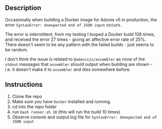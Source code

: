 ## Description
Occasionally when building a Docker image for Adonis v5 in production, the error `SyntaxError: Unexpected end of JSON input` occurs. 

The error is intermittent, from my testing I looped a Docker build 108 times, and received the error 27 times - giving an affective error rate of 25%. There doesn't seem to be any pattern with the failed builds - just seems to be random. 

I don't think the issue is related to `@adonisjs/assembler` as none of the `stdout` messages that `assembler` should output when building are shown - i.e. it doesn't make it to `assembler` and dies somewhere before. 

## Instructions
1. Clone the repo
2. Make sure you have `Docker` installed and running.
3. cd into the repo folder
4. run `bash runner.sh 10` (this will run the build 10 times)
5. Observe console and output.log file for `SyntaxError: Unexpected end of JSON input` 